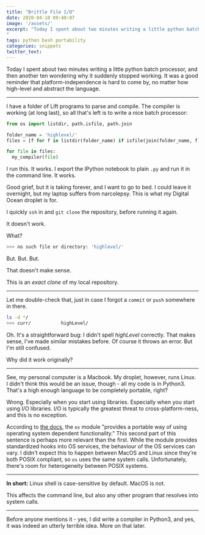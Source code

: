 ```yaml
---
title: "Brittle File I/O"
date: 2020-04-10 09:40:07
image: '/assets/'
excerpt: "Today I spent about two minutes writing a little python batch processor, and then another ten wondering why it suddenly stopped working. It was a good reminder that platform-independence is hard to come by, no matter how high-level and abstract the language.<br>
"
tags: python bash portability
categories: snippets
twitter_text:
---
```



Today I spent about two minutes writing a little python batch processor, and then another ten wondering why it suddenly stopped working. It was a good reminder that platform-independence is hard to come by, no matter how high-level and abstract the language.

<hr>

I have a folder of Lift programs to parse and compile. The compiler is working (at long last), so all that's left is to write a nice batch processor:

~~~python
from os import listdir, path.isfile, path.join

folder_name = 'highlevel/'
files = [f for f in listdir(folder_name) if isfile(join(folder_name, f))]

for file in files:
  my_compiler(file)
~~~

I run this. It works. I export the IPython notebook to plain `.py` and run it in the command line. It works.

Good grief, but it is taking forever, and I want to go to bed.  I could leave it overnight, but my laptop suffers from narcolepsy. This is what my Digital Ocean droplet is for.

I quickly `ssh` in and `git clone` the repository, before running it again.

It doesn't work.

What?

~~~bash
>>> no such file or directory: 'highlevel/' 
~~~

But. But. But.

That doesn't make sense.

This is an *exact clone* of my local repository. 

<hr>

Let me double-check that, just in case I forgot a `commit` or `push` somewhere in there.

~~~bash
ls -d */
>>> curr/			highLevel/
~~~

Oh. It's a straightforward bug: I didn't spell *highLevel* correctly. That makes sense, I've made similar mistakes before. Of course it throws an error. But I'm still  confused.

Why did it work originally?

<hr>

See, my personal computer is a Macbook. My droplet, however, runs Linux. I didn't think this would be an issue, though - all my code is in Python3. That's a high enough language to be completely portable, right?

Wrong. Especially when you start using libraries. Especially when you start using I/O libraries. I/O is typically the greatest threat to cross-platform-ness, and this is no exception.

According to [the docs](https://docs.python.org/3/library/os.html), the `os` module "provides a portable way of using operating system dependent functionality." This second part of this sentence is perhaps more relevant than the first. While the module provides standardized hooks into OS services, the behaviour of the OS services can vary. I didn't expect this to happen between MacOS and Linux since they're both POSIX compliant, so `os` uses the same system calls. Unfortunately, there's room for heterogeneity between POSIX systems.

<hr>

**In short:** Linux shell is case-sensitive by default. MacOS is not. 

This affects the command line, but also any other program that resolves into system calls.

<hr>

Before anyone mentions it - yes, I did write a compiler in Python3, and yes, it was indeed an utterly terrible idea. More on that later.